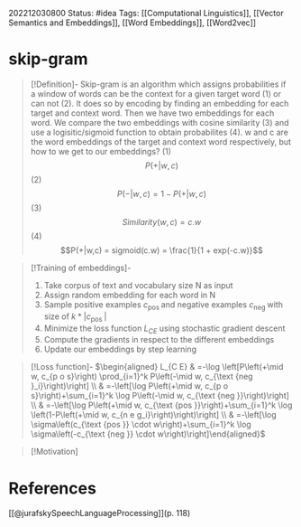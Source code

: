 202212030800
Status: #idea
Tags: [[Computational Linguistics]], [[Vector Semantics and Embeddings]], [[Word Embeddings]], [[Word2vec]]

# skip-gram

>[!Definition]-
>Skip-gram is an algorithm which assigns probabilities if a window of words  can be the context for a given target word (1) or can not (2). It does so by encoding by finding an embedding for each target and context word. Then we have two embeddings for each word. We compare the two embeddings with cosine similarity (3) and use a logisitic/sigmoid function to obtain probabilites (4). w and c are the word embeddings of the target and context word respectively, but how to we get to our embeddings?
>(1) $$P(+|w,c)$$
>(2)$$P(-|w,c) = 1 - P(+|w,c)$$
>(3)$$Similarity(w,c) = c.w$$
>(4)$$P(+|w,c) = sigmoid(c.w) = \frac{1}{1 + exp(-c.w)}$$

>[!Training of embeddings]-
>1. Take corpus of text and vocabulary size N as input
>2. Assign random embedding for each word in N
>3. Sample positive examples $c_{\text {pos }}$ and negative examples $c_{\text {neg }}$ with size of $k*|c_{\text {pos }}|$
>4. Minimize the loss function $L_{CE}$ using stochastic gradient descent
>5. Compute the gradients in respect to the different embeddings
>6. Update our embeddings by step learning

>[!Loss function]-
>$\begin{aligned} L_{C E} & =-\log \left[P\left(+\mid w, c_{p o s}\right) \prod_{i=1}^k P\left(-\mid w, c_{\text {neg }_i}\right)\right] \\ & =-\left[\log P\left(+\mid w, c_{p o s}\right)+\sum_{i=1}^k \log P\left(-\mid w, c_{\text {neg }}\right)\right] \\ & =-\left[\log P\left(+\mid w, c_{\text {pos }}\right)+\sum_{i=1}^k \log \left(1-P\left(+\mid w, c_{n e g_i}\right)\right)\right] \\ & =-\left[\log \sigma\left(c_{\text {pos }} \cdot w\right)+\sum_{i=1}^k \log \sigma\left(-c_{\text {neg }} \cdot w\right)\right]\end{aligned}$

>[!Motivation]

# References
[[@jurafskySpeechLanguageProcessing]](p. 118)